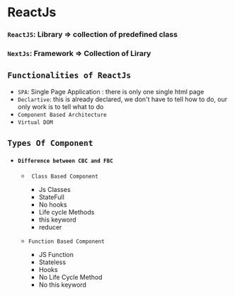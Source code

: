 # ReactJs

### `ReactJS`: Library => collection of predefined class
### `NextJs`: Framework => Collection of Lirary

## `Functionalities of ReactJs`
- `SPA`: Single Page Application : there is only one single html page 
- `Declartive`: this is already declared, we don't have to tell how to do, our only work is to tell what to do
- `Component Based Architecture`
- `Virtual DOM`

## `Types Of Component`
- #### `Difference between CBC and FBC`
    - ` Class Based Component`
        - Js Classes
        - StateFull
        - No hooks
        - Life cycle Methods
        - this keyword
        - reducer

    - `Function Based Component`
       - JS Function
       - Stateless
       - Hooks
       - No Life Cycle Method
       - No this keyword
